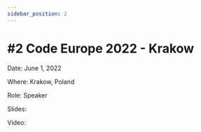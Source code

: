 ```yaml
---
sidebar_position: 2
---
```


# #2 Code Europe 2022 - Krakow

Date: June 1, 2022

Where: Krakow, Poland

Role: Speaker

Slides: <link>

Video: